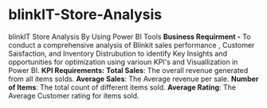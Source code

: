 # blinkIT-Store-Analysis
blinkIT Store Analysis By Using Power BI Tools
**Business Requirment -**
To conduct a comprehensive analysis of Blinkit sales performance , Customer Saisfaction, and Inventory Distrubution to identify Key Insights and opportunities 
for optimization using varioun KPI's and Visuallization in Power BI.
**KPI Requirements:**
**Total Sales**: The overall revenue generated from all items solds.
**Average Sales**: The Average revenue per sale.
**Number of Items**: The total count of different items sold.
**Average Rating**: The Average Customer rating for items sold.
